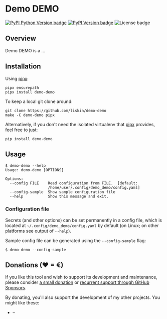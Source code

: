 # Demo DEMO

[![PyPI Python Version badge](https://img.shields.io/pypi/pyversions/demo-demo)](https://pypi.org/project/demo-demo/)
[![PyPI Version badge](https://img.shields.io/pypi/v/demo-demo)](https://pypi.org/project/demo-demo/)
![License badge](https://img.shields.io/github/license/liskin/demo-demo)

## Overview

Demo DEMO is a …

<!-- FIXME: example image -->

## Installation

Using [pipx][]:

```
pipx ensurepath
pipx install demo-demo
```

To keep a local git clone around:

```
git clone https://github.com/liskin/demo-demo
make -C demo-demo pipx
```

Alternatively, if you don't need the isolated virtualenv that [pipx][]
provides, feel free to just:

```
pip install demo-demo
```

[pipx]: https://github.com/pypa/pipx

## Usage

<!-- include tests/readme/help.md -->
    $ demo-demo --help
    Usage: demo-demo [OPTIONS]
    
    Options:
      --config FILE    Read configuration from FILE.  [default:
                       /home/user/.config/demo_demo/config.yaml]
      --config-sample  Show sample configuration file
      --help           Show this message and exit.
<!-- end include -->

<!-- FIXME: example -->

### Configuration file

Secrets (and other options) can be set permanently in a config file,
which is located at `~/.config/demo_demo/config.yaml` by default
(on Linux; on other platforms see output of `--help`).

Sample config file can be generated using the `--config-sample` flag:

<!-- include tests/readme/config-sample.md -->
    $ demo-demo --config-sample
<!-- end include -->

## Donations (♥ = €)

If you like this tool and wish to support its development and maintenance,
please consider [a small donation](https://www.paypal.me/lisknisi/10EUR) or
[recurrent support through GitHub Sponsors](https://github.com/sponsors/liskin).

By donating, you'll also support the development of my other projects. You
might like these:

* <!-- FIXME: [name](link) --> – <!-- FIXME: description -->
